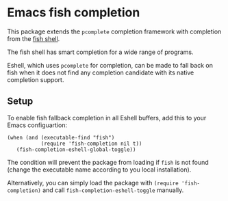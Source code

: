 # Emacs fish completion

This package extends the `pcomplete` completion framework with completion from the
[fish shell](http://fishshell.com/).

The fish shell has smart completion for a wide range of programs.

Eshell, which uses `pcomplete` for completion, can be made to fall back on fish
when it does not find any completion candidate with its native completion
support.

## Setup

To enable fish fallback completion in all Eshell buffers, add this to your Emacs
configuartion:

	(when (and (executable-find "fish")
	           (require 'fish-completion nil t))
	   (fish-completion-eshell-global-toggle))

The condition will prevent the package from loading if `fish` is not found
(change the executable name according to you local installation).

Alternatively, you can simply load the package with `(require 'fish-completion)`
and call `fish-completion-eshell-toggle` manually.
